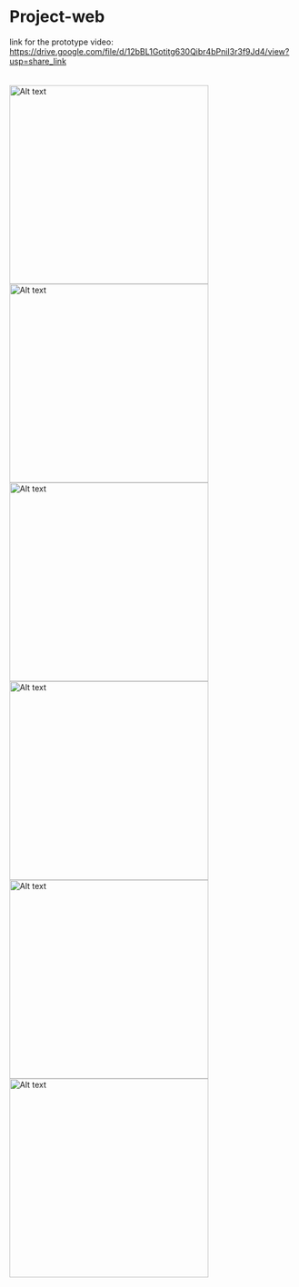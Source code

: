 # Project-web

link for the prototype video:</br>
https://drive.google.com/file/d/12bBL1Gotitg630Qibr4bPniI3r3f9Jd4/view?usp=share_link
</br>
</br>
</br>
<img src="./task hive/Prototype/Web 1920 – 1.png" alt="Alt text" title="Optional title" hight="300" width="350">
<img src="./task hive/Prototype/Web 1920 – 2.png" alt="Alt text" title="Optional title" hight="300" width="350">
<img src="./task hive/Prototype/Web 1920 – 3.png" alt="Alt text" title="Optional title" hight="300" width="350">
<img src="./task hive/Prototype/Web 1920 – 4.png" alt="Alt text" title="Optional title" hight="300" width="350">
<img src="./task hive/Prototype/Web 1920 – 5.png" alt="Alt text" title="Optional title" hight="300" width="350">
<img src="./task hive/Prototype/Web 1920 – 6.png" alt="Alt text" title="Optional title" hight="300" width="350">
